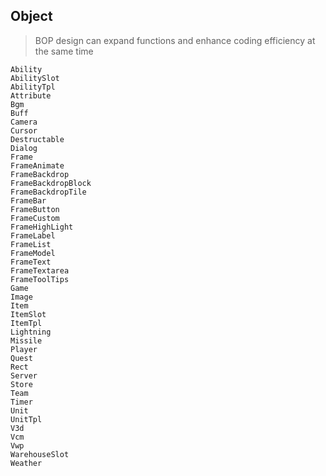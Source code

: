 ## Object

> BOP design can expand functions and enhance coding efficiency at the same time

```
Ability
AbilitySlot
AbilityTpl
Attribute
Bgm
Buff
Camera
Cursor
Destructable
Dialog
Frame
FrameAnimate
FrameBackdrop
FrameBackdropBlock
FrameBackdropTile
FrameBar
FrameButton
FrameCustom
FrameHighLight
FrameLabel
FrameList
FrameModel
FrameText
FrameTextarea
FrameToolTips
Game
Image
Item
ItemSlot
ItemTpl
Lightning
Missile
Player
Quest
Rect
Server
Store
Team
Timer
Unit
UnitTpl
V3d
Vcm
Vwp
WarehouseSlot
Weather
```
